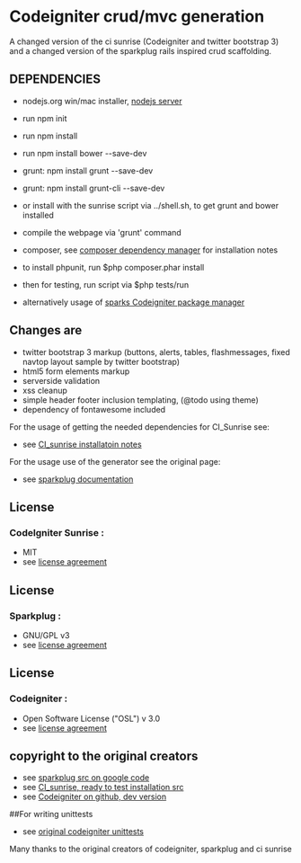 # Codeigniter crud/mvc generation

A changed version of the ci sunrise  (Codeigniter and twitter bootstrap 3)
and a changed version of the sparkplug rails inspired crud scaffolding.


## DEPENDENCIES
* nodejs.org win/mac installer, [nodejs server](http://nodejs.org)
* run npm init
* run npm install
* run npm install bower --save-dev
* grunt: npm install grunt  --save-dev
* grunt: npm install grunt-cli  --save-dev
* or install with the sunrise script via ../shell.sh, to get grunt and bower installed
* compile the webpage via 'grunt' command

* composer, see [composer dependency manager](https://getcomposer.org/) for installation notes
* to install phpunit, run $php composer.phar install
* then for testing, run script via $php tests/run
* alternatively usage of [sparks Codeigniter package manager](http://getsparks.org/)

## Changes are
* twitter bootstrap 3 markup (buttons, alerts, tables, flashmessages, fixed navtop layout sample by twitter bootstrap)
* html5 form elements markup
* serverside validation
* xss cleanup
* simple header footer inclusion templating, (@todo using theme)
* dependency of fontawesome included

For the usage of getting the needed dependencies for CI_Sunrise see:
* see [CI_sunrise installatoin notes](https://github.com/sjlu/CodeIgniter-Sunrise/blob/master/README.md)

For the usage use of the generator see the original page:
* see [sparkplug documentation](https://code.google.com/p/sparkplug/wiki/Usage)

## License
### CodeIgniter Sunrise :
* MIT
* see [license agreement](https://github.com/peterruler/CI_sunrise_sparkplug/blob/master/MIT.txt)

## License
### Sparkplug :

* GNU/GPL v3
* see [license agreement](https://github.com/peterruler/CI_sunrise_sparkplug/blob/master/scaffolding/gpl-3.0.txt)

## License
### Codeigniter :
* Open Software License ("OSL") v 3.0
* see [license agreement](https://github.com/peterruler/CI_sunrise_sparkplug/blob/master/oslicense.txt)

## copyright to the original creators

* see [sparkplug src on google code](https://code.google.com/p/sparkplug/)
* see [CI_sunrise, ready to test installation src](https://github.com/sjlu/CodeIgniter-Sunrise)
* see [Codeigniter on github, dev version](https://github.com/EllisLab/CodeIgniter/)

##For writing unittests
* see [original codeigniter unittests](https://github.com/peterruler/CI_sunrise_sparkplug/blob/master/tests/README.md)

Many thanks to the original creators of codeigniter, sparkplug and ci sunrise

